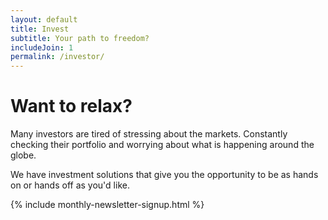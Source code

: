 ```yaml
---
layout: default
title: Invest
subtitle: Your path to freedom?
includeJoin: 1
permalink: /investor/
---
```


# Want to relax?

Many investors are tired of stressing about the markets. Constantly checking their portfolio and worrying about what is happening around the globe.

We have investment solutions that give you the opportunity to be as hands on or hands off as you'd like.

{% include monthly-newsletter-signup.html %}